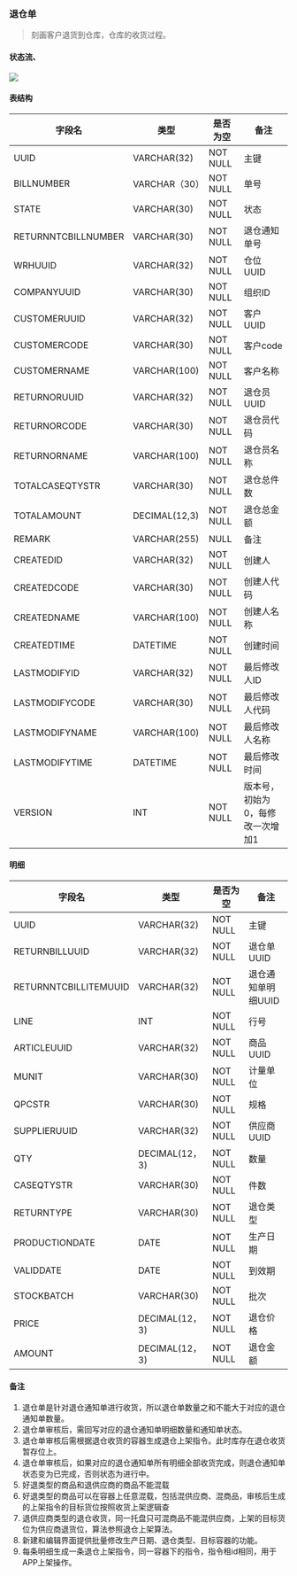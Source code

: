 ### 退仓单

> 刻画客户退货到仓库，仓库的收货过程。

#### 状态流、

![](../image/returnbill-state.png)

#### 表结构

字段名 | 类型 | 是否为空 | 备注
---|---|---|---
UUID | VARCHAR(32) | NOT NULL | 主键
BILLNUMBER | VARCHAR（30）| NOT NULL | 单号
STATE | VARCHAR(30) | NOT NULL | 状态
RETURNNTCBILLNUMBER | VARCHAR(30) | NOT NULL | 退仓通知单号
WRHUUID | VARCHAR(32) | NOT NULL | 仓位UUID
COMPANYUUID | VARCHAR(30) | NOT NULL | 组织ID
CUSTOMERUUID | VARCHAR(32) | NOT NULL | 客户UUID
CUSTOMERCODE | VARCHAR(30) | NOT NULL | 客户code
CUSTOMERNAME | VARCHAR(100) | NOT NULL | 客户名称
RETURNORUUID | VARCHAR(32) | NOT NULL | 退仓员UUID
RETURNORCODE | VARCHAR(30) | NOT NULL | 退仓员代码
RETURNORNAME | VARCHAR(100) | NOT NULL | 退仓员名称
TOTALCASEQTYSTR | VARCHAR(30) | NOT NULL | 退仓总件数
TOTALAMOUNT | DECIMAL(12,3) | NOT NULL | 退仓总金额
REMARK | VARCHAR(255) | NULL | 备注
CREATEDID | VARCHAR(32) | NOT NULL | 创建人
CREATEDCODE | VARCHAR(30) | NOT NULL | 创建人代码
CREATEDNAME | VARCHAR(100) | NOT NULL | 创建人名称
CREATEDTIME | DATETIME | NOT NULL | 创建时间
LASTMODIFYID | VARCHAR(32) | NOT NULL | 最后修改人ID
LASTMODIFYCODE | VARCHAR(30) | NOT NULL | 最后修改人代码
LASTMODIFYNAME | VARCHAR(100) | NOT NULL | 最后修改人名称
LASTMODIFYTIME | DATETIME | NOT NULL | 最后修改时间
VERSION | INT | NOT NULL | 版本号，初始为0，每修改一次增加1


#### 明细


字段名 | 类型 | 是否为空 | 备注
---|---|---|---
UUID | VARCHAR(32) | NOT NULL | 主键
RETURNBILLUUID  | VARCHAR(32) | NOT NULL | 退仓单UUID
RETURNNTCBILLITEMUUID | VARCHAR(32) | NOT NULL | 退仓通知单明细UUID
LINE | INT | NOT NULL | 行号
ARTICLEUUID | VARCHAR(32) | NOT NULL | 商品UUID
MUNIT | VARCHAR(30) | NOT NULL | 计量单位
QPCSTR | VARCHAR(30) | NOT NULL | 规格
SUPPLIERUUID | VARCHAR(32) | NOT NULL | 供应商UUID
QTY | DECIMAL(12，3)| NOT NULL | 数量
CASEQTYSTR | VARCHAR(30) | NOT NULL | 件数
RETURNTYPE | VARCHAR(30) | NOT NULL | 退仓类型
PRODUCTIONDATE | DATE | NOT NULL | 生产日期
VALIDDATE | DATE | NOT NULL | 到效期
STOCKBATCH | VARCHAR(30) | NOT NULL | 批次
PRICE | DECIMAL(12，3)| NOT NULL | 退仓价格
AMOUNT | DECIMAL(12，3)| NOT NULL | 退仓金额


#### 备注

1. 退仓单是针对退仓通知单进行收货，所以退仓单数量之和不能大于对应的退仓通知单数量。
2. 退仓单审核后，需回写对应的退仓通知单明细数量和通知单状态。
3. 退仓单审核后需根据退仓收货的容器生成退仓上架指令。此时库存在退仓收货暂存位上。 
4. 退仓单审核后，如果对应的退仓通知单所有明细全部收货完成，则退仓通知单状态变为已完成，否则状态为进行中。
5. 好退类型的商品和退供应商的商品不能混载
6. 好退类型的商品可以在容器上任意混载，包括混供应商、混商品，审核后生成的上架指令的目标货位按照收货上架逻辑查
7. 退供应商类型的退仓收货，同一托盘只可混商品不能混供应商，上架的目标货位为供应商退货位，算法参照退仓上架算法。
8. 新建和编辑界面提供批量修改生产日期、退仓类型、目标容器的功能。
9. 每条明细生成一条退仓上架指令，同一容器下的指令，指令租id相同，用于APP上架操作。